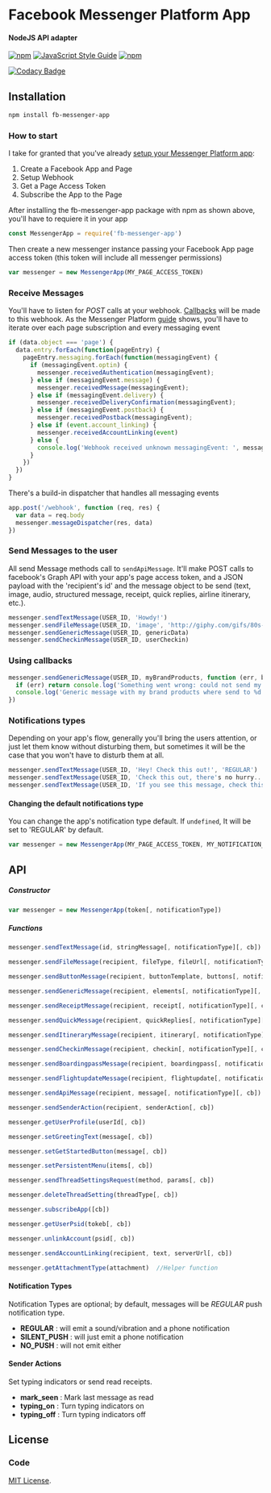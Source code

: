 # Facebook Messenger Platform App

#### NodeJS API adapter

[![npm](https://img.shields.io/npm/v/npm.svg)](https://www.npmjs.com/package/fb-messenger-app) [![JavaScript Style Guide](https://img.shields.io/badge/code%20style-standard-brightgreen.svg)](http://standardjs.com/) [![npm](https://img.shields.io/github/license/mashape/apistatus.svg)](LICENSE)

[![Codacy Badge](https://api.codacy.com/project/badge/Grade/e49cfaf866174e5fa9053cc2e894927f)](https://www.codacy.com/app/charlesaraya/fb-messenger-app?utm_source=github.com&amp;utm_medium=referral&amp;utm_content=charlesaraya/fb-messenger-app&amp;utm_campaign=Badge_Grade)

## Installation

```bash
npm install fb-messenger-app
```

### How to start

I take for granted that you've already [setup your Messenger Platform app](https://developers.facebook.com/docs/messenger-platform/quickstart):

1. Create a Facebook App and Page
2. Setup Webhook
3. Get a Page Access Token
4. Subscribe the App to the Page

After installing the fb-messenger-app package with npm as shown above, you'll have to requiere it in your app

```js
const MessengerApp = require('fb-messenger-app')
```

Then create a new messenger instance passing your Facebook App page access token (this token will include all messenger permissions)

```js
var messenger = new MessengerApp(MY_PAGE_ACCESS_TOKEN)
```

### Receive Messages

You'll have to listen for _POST_ calls at your webhook. [Callbacks](https://developers.facebook.com/docs/messenger-platform/webhook-reference#format) will be made to this webhook. As the Messenger Platform [guide](https://developers.facebook.com/docs/messenger-platform/quickstart#steps) shows, you'll have to iterate over each page subscription and every messaging event

```js
if (data.object === 'page') {
  data.entry.forEach(function(pageEntry) {
    pageEntry.messaging.forEach(function(messagingEvent) {
      if (messagingEvent.optin) {
        messenger.receivedAuthentication(messagingEvent);
      } else if (messagingEvent.message) {
        messenger.receivedMessage(messagingEvent);
      } else if (messagingEvent.delivery) {
        messenger.receivedDeliveryConfirmation(messagingEvent);
      } else if (messagingEvent.postback) {
        messenger.receivedPostback(messagingEvent);
      } else if (event.account_linking) {
        messenger.receivedAccountLinking(event)
      } else {
        console.log('Webhook received unknown messagingEvent: ', messagingEvent);
      }
    })
  })
}
```

There's a build-in dispatcher that handles all messaging events

```js 
app.post('/webhook', function (req, res) {
  var data = req.body
  messenger.messageDispatcher(res, data)
})
```

### Send Messages to the user

All send Message methods call to ```sendApiMessage```. It'll make POST calls to facebook's Graph API with your app's page access token, and a JSON payload with the 'recipient's id' and the message object to be send (text, image, audio, structured message, receipt, quick replies, airline itinerary, etc.).

```js
messenger.sendTextMessage(USER_ID, 'Howdy!')
messenger.sendFileMessage(USER_ID, 'image', 'http://giphy.com/gifs/80s-go-bots-go-bots-wiNiBviTrV6ww')
messenger.sendGenericMessage(USER_ID, genericData)
messenger.sendCheckinMessage(USER_ID, userCheckin)
```

### Using callbacks

```js
messenger.sendGenericMessage(USER_ID, myBrandProducts, function (err, body) {
  if (err) return console.log('Something went wrong: could not send my brand products')
  console.log('Generic message with my brand products where send to %d', USER_ID)
})
```

### Notifications types

Depending on your app's flow, generally you'll bring the users attention, or just let them know without disturbing them, but sometimes it will be the case that you won't have to disturb them at all.

```js
messenger.sendTextMessage(USER_ID, 'Hey! Check this out!', 'REGULAR')
messenger.sendTextMessage(USER_ID, 'Check this out, there's no hurry...', 'SILENT_PUSH')
messenger.sendTextMessage(USER_ID, 'If you see this message, check this out', 'NO_PUSH')
```

#### Changing the default notifications type

You can change the app's notification type default. If ```undefined```, It will be set to 'REGULAR' by default.

```js
var messenger = new MessengerApp(MY_PAGE_ACCESS_TOKEN, MY_NOTIFICATION_TYPE)
```

## API

##### Constructor

```js
var messenger = new MessengerApp(token[, notificationType])
```

##### Functions

```js
messenger.sendTextMessage(id, stringMessage[, notificationType][, cb])

messenger.sendFileMessage(recipient, fileType, fileUrl[, notificationType][, cb])

messenger.sendButtonMessage(recipient, buttonTemplate, buttons[, notificationType][, cb])

messenger.sendGenericMessage(recipient, elements[, notificationType][, cb])

messenger.sendReceiptMessage(recipient, receipt[, notificationType][, cb])

messenger.sendQuickMessage(recipient, quickReplies[, notificationType][, cb])

messenger.sendItineraryMessage(recipient, itinerary[, notificationType][, cb])

messenger.sendCheckinMessage(recipient, checkin[, notificationType][, cb])

messenger.sendBoardingpassMessage(recipient, boardingpass[, notificationType][, cb])

messenger.sendFlightupdateMessage(recipient, flightupdate[, notificationType][, cb])

messenger.sendApiMessage(recipient, message[, notificationType][, cb])

messenger.sendSenderAction(recipient, senderAction[, cb])

messenger.getUserProfile(userId[, cb])

messenger.setGreetingText(message[, cb])

messenger.setGetStartedButton(message[, cb])

messenger.setPersistentMenu(items[, cb])

messenger.sendThreadSettingsRequest(method, params[, cb])

messenger.deleteThreadSetting(threadType[, cb])

messenger.subscribeApp([cb])

messenger.getUserPsid(tokeb[, cb])

messenger.unlinkAccount(psid[, cb])

messenger.sendAccountLinking(recipient, text, serverUrl[, cb])

messenger.getAttachmentType(attachment)  //Helper function
```

#### Notification Types

Notification Types are optional; by default, messages will be _REGULAR_ push notification type.
- __REGULAR__ : will emit a sound/vibration and a phone notification
- __SILENT_PUSH__ : will just emit a phone notification
- __NO_PUSH__ : will not emit either

#### Sender Actions

Set typing indicators or send read receipts.
- __mark_seen__ : Mark last message as read
- __typing_on__ : Turn typing indicators on
- __typing_off__ : Turn typing indicators off

## License

### Code

[MIT License](https://github.com/charlesaraya/fb-messenger-app/blob/master/LICENSE).